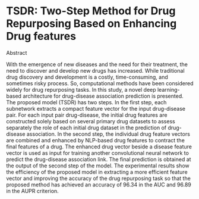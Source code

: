 # TSDR: Two-Step Method for Drug Repurposing Based on Enhancing Drug features

Abstract

With the emergence of new diseases and the need for their treatment, the need to discover and develop new drugs has increased. While traditional drug discovery and development is a costly, time-consuming, and sometimes risky process. So, computational methods have been considered widely for drug repurposing tasks. In this study, a novel deep learning-based architecture for drug-disease association prediction is presented. The proposed model (TSDR) has two steps. In the first step, each subnetwork extracts a compact feature vector for the input drug-disease pair. For each input pair drug-disease, the initial drug features are constructed solely based on several primary drug datasets to assess separately the role of each initial drug dataset in the prediction of drug-disease association. In the second step, the individual drug feature vectors are combined and enhanced by NLP-based drug features to contract the final features of a drug. The enhanced drug vector beside a disease feature vector is used as input for training another convolutional neural network to predict the drug-disease association link. The final prediction is obtained at the output of the second step of the model. The experimental results show the efficiency of the proposed model in extracting a more efficient feature vector and improving the accuracy of the drug repurposing task so that the proposed method has achieved an accuracy of 96.34 in the AUC and 96.89 in the AUPR criterion.
